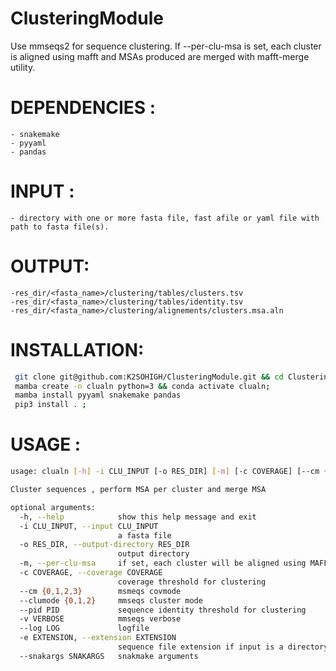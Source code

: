 # ClusteringModule

Use mmseqs2 for sequence clustering. If --per-clu-msa is set, each cluster is aligned using mafft and MSAs produced are merged with mafft-merge utility. 


# DEPENDENCIES :
    - snakemake
    - pyyaml
    - pandas
    
# INPUT :
    - directory with one or more fasta file, fast afile or yaml file with path to fasta file(s).
    
# OUTPUT:
    -res_dir/<fasta_name>/clustering/tables/clusters.tsv 
    -res_dir/<fasta_name>/clustering/tables/identity.tsv 
    -res_dir/<fasta_name>/clustering/alignements/clusters.msa.aln

# INSTALLATION:
```bash
 git clone git@github.com:K2SOHIGH/ClusteringModule.git && cd ClusteringModule;
 mamba create -n clualn python=3 && conda activate clualn;
 mamba install pyyaml snakemake pandas
 pip3 install . ;
```

# USAGE : 
```bash
usage: clualn [-h] -i CLU_INPUT [-o RES_DIR] [-m] [-c COVERAGE] [--cm {0,1,2,3}] [--clumode {0,1,2}] [--pid PID] [-v VERBOSE] [--log LOG] [-e EXTENSION] [--snakargs SNAKARGS]

Cluster sequences , perform MSA per cluster and merge MSA

optional arguments:
  -h, --help            show this help message and exit
  -i CLU_INPUT, --input CLU_INPUT
                        a fasta file
  -o RES_DIR, --output-directory RES_DIR
                        output directory
  -m, --per-clu-msa     if set, each cluster will be aligned using MAFFT and then merged
  -c COVERAGE, --coverage COVERAGE
                        coverage threshold for clustering
  --cm {0,1,2,3}        msmeqs covmode
  --clumode {0,1,2}     mmseqs cluster mode
  --pid PID             sequence identity threshold for clustering
  -v VERBOSE            mmseqs verbose
  --log LOG             logfile
  -e EXTENSION, --extension EXTENSION
                        sequence file extension if input is a directory
  --snakargs SNAKARGS   snakmake arguments
```
 
